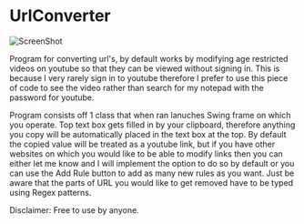 # UrlConverter
![ScreenShot](https://user-images.githubusercontent.com/10829712/30244182-f507d594-95b0-11e7-8147-7205fe88c910.PNG)

Program for converting url's, by default works by modifying age restricted videos on youtube so that they can be viewed without signing in. This is because I very rarely sign in to youtube therefore I prefer to use this piece of code to see the video rather than search for my notepad with the password for youtube.

Program consists off 1 class that when ran lanuches Swing frame on which you operate.
Top text box gets filled in by your clipboard, therefore anything you copy will be automatically placed in the text box at the top. By default the copied value will be treated as a youtube link, but if you have other websites on which you would like to be able to modify links then you can either let me know and I will implement the option to do so by default or you can use the Add Rule button to add as many new rules as you want. Just be aware that the parts of URL you would like to get removed have to be typed using Regex patterns.

Disclaimer: Free to use by anyone.
